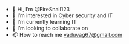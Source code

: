 - 👋 Hi, I’m @FireSnail123
- 👀 I’m interested in Cyber security and IT 
- 🌱 I’m currently learning IT
- 💞️ I’m looking to collaborate on 
- 📫 How to reach me vaduvag67@gmail.com

<!---
FireSnail123/FireSnail123 is a ✨ special ✨ repository because its `README.md` (this file) appears on your GitHub profile.
You can click the Preview link to take a look at your changes.
--->
